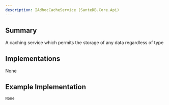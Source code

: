 ```yaml
---
description: IAdhocCacheService (SanteDB.Core.Api)
---
```


## Summary
A caching service which permits the storage of any data regardless of type

## Implementations

None

## Example Implementation
```
None
```
